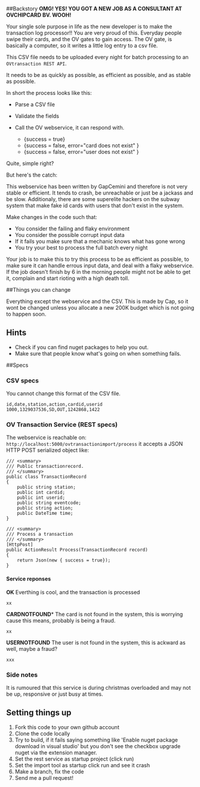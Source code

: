 ##Backstory
**OMG! YES! YOU GOT A NEW JOB AS A CONSULTANT AT OVCHIPCARD BV. WOOH!**

Your single sole purpose in life as the new developer is to make the transaction log
processor!! You are very proud of this. Everyday people swipe their cards, and the OV gates to gain access. The OV gate, is basically a computer, so it writes a little log entry to a csv file. 

This CSV file needs to be uploaded every night for batch processing to an `OVtransaction REST API`.

It needs to be as quickly as possible, as efficient as possible, and as stable as possible.

In short the process looks like this:

- Parse a CSV file
- Validate the fields
- Call the OV webservice, it can respond with.

	- {success = true}
	- {success = false, error="card does not exist" }
	- {success = false, error="user does not exist" }

Quite, simple right?

But here's the catch:

This webservice has been written by GapCemini and therefore is not very stable or efficient. It tends to
crash, be unreachable or just be a jackass and be slow. Additionaly, there are some superelite hackers on the subway system that make fake id cards with users that don't exist in the system.

Make changes in the code such that:

- You consider the failing and flaky environment
- You consider the possible corrupt input data
- If it fails you make sure that a mechanic knows what has gone wrong
- You try your best to process the full batch every night

Your job is to make this to try this process to be as efficient as possible, to make sure it can handle
errous input data, and deal with a flaky webservice. If the job doesn't finish by 6 in the morning 
people might not be able to get it, complain and start rioting with a high death toll. 

##Things you can change

Everything except the webservice and the CSV. This is made by Cap, so it wont be changed unless you allocate a new 200K budget which is not going to happen soon.

## Hints
- Check if you can find nuget packages to help you out.
- Make sure that people know what's going on when something fails.


##Specs

### CSV specs

You cannot change this format of the CSV file.

```
id,date,station,action,cardid,userid
1000,1329037536,SD,OUT,1242868,1422
```


### OV Transaction Service (REST specs)

The webservice is reachable on: `http://localhost:5000/ovtransactionimport/process` it accepts a JSON HTTP POST serialized 
object like:

```
/// <summary>
/// Public transactionrecord.
/// </summary>
public class TransactionRecord 
{
    public string station;
    public int cardid;
    public int userid;
    public string eventcode;
    public string action;
    public DateTime time;
}

/// <summary>
/// Process a transaction
/// </summary>
[HttpPost]
public ActionResult Process(TransactionRecord record) 
{
    return Json(new { success = true});    
}
```

#### Service reponses

**OK**
Everthing is cool, and the transaction is processed

```
xx
```

**CARDNOTFOUND***
The card is not found in the system, this is worrying cause this means, probably is being a fraud.

```
xx
```

**USERNOTFOUND**
The user is not found in the system, this is ackward as well, maybe a fraud?

```
xxx
```

### Side notes

It is rumoured that this service is during christmas overloaded and may not be up, responsive or just busy at times.

## Setting things up

1. Fork this code to your own github account
2. Clone the code locally 
3. Try to build, if it fails saying something like 'Enable nuget package download in visual studio' but you don't see the checkbox upgrade nuget via the extension manager.
4. Set the rest service as startup project (click run)
5. Set the import tool as startup click run and see it crash
6. Make a branch, fix the code
7. Send me a pull request!
